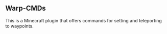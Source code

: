 **Warp-CMDs**
---

This is a Minecraft plugin that offers commands for setting and teleporting to waypoints.
